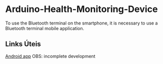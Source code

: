 # Arduino-Health-Monitoring-Device
To use the Bluetooth terminal on the smartphone, it is necessary to use a Bluetooth terminal mobile application.
## Links Úteis
[Android app](https://play.google.com/store/apps/details?id=Qwerty.BluetoothTerminal&hl=en)
OBS: incomplete development
